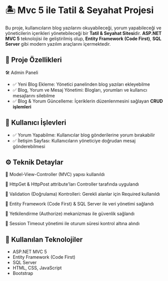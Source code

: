 # 🏝️ **Mvc 5 ile Tatil & Seyahat Projesi**
Bu proje, kullanıcıların blog yazılarını okuyabileceği, yorum yapabileceği ve yöneticilerin içerikleri yönetebileceği bir **Tatil & Seyahat Sitesi**dir. **ASP.NET MVC 5** teknolojisi ile geliştirilmiş olup, **Entity Framework (Code First)**, **SQL Server** gibi modern yazılım araçlarını içermektedir.
## 📌 **Proje Özellikleri**
🛠️ Admin Paneli
- ✅ Yeni Blog Ekleme: Yönetici panelinden blog yazıları ekleyebilme
- ✅ Blog, Yorum ve Mesaj Yönetimi: Blogları, yorumları ve kullanıcı mesajlarını silebilme
- ✅ Blog & Yorum Güncelleme: İçeriklerin düzenlenmesini sağlayan **CRUD işlemleri**
## 💬 **Kullanıcı İşlevleri**
- ✅ Yorum Yapabilme: Kullanıcılar blog gönderilerine yorum bırakabilir
- ✅ İletişim Sayfası: Kullanıcıların yöneticiye doğrudan mesaj gönderebilmesi
## ⚙️ **Teknik Detaylar**
🔹 Model-View-Controller (MVC) yapısı kullanıldı

🔹 HttpGet & HttpPost attribute'ları Controller tarafında uygulandı

🔹 Validation (Doğrulama) Kontrolleri: Gerekli alanlar için Required kullanıldı

🔹 Entity Framework (Code First) & SQL Server ile veri yönetimi sağlandı

🔹 Yetkilendirme (Authorize) mekanizması ile güvenlik sağlandı

🔹 Session Timeout yönetimi ile oturum süresi kontrol altına alındı

## 🚀 **Kullanılan Teknolojiler**
- ASP.NET MVC 5
- Entity Framework (Code First)
- SQL Server
- HTML, CSS, JavaScript
- Bootstrap
